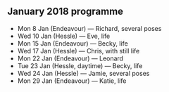 ## January 2018 programme

* Mon 8 Jan (Endeavour) — Richard, several poses
* Wed 10 Jan (Hessle) — Eve, life
* Mon 15 Jan (Endeavour) — Becky, life
* Wed 17 Jan (Hessle) — Chris, with still life
* Mon 22 Jan (Endeavour) — Leonard
* Tue 23 Jan (Hessle, daytime) — Becky, life
* Wed 24 Jan (Hessle) — Jamie, several poses
* Mon 29 Jan (Endeavour) — Katie, life